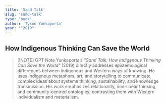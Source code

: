 ```yaml
---
title: 'Sand Talk'
slug: 'sand-talk'
type: 'book'
author: 'Tyson Yunkaporta'
year: '"2019"'
---
```


## How Indigenous Thinking Can Save the World

> [!NOTE] GPT Note
Yunkaporta’s _"Sand Talk: How Indigenous Thinking Can Save the World"_ (2019) directly addresses epistemological differences between Indigenous and Western ways of knowing. He uses Indigenous metaphors, art, and storytelling to communicate complex ideas about systems thinking, sustainability, and knowledge transmission. His work emphasizes relationality, non-linear thinking, and community-centred ontologies, contrasting them with Western individualism and materialism.